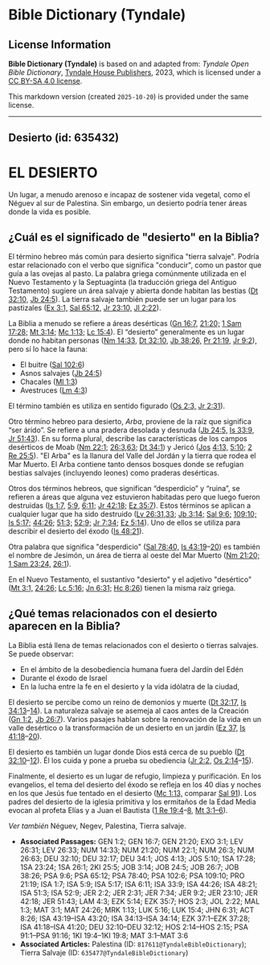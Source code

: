 # Bible Dictionary (Tyndale)

## License Information

**Bible Dictionary (Tyndale)** is based on and adapted from: _Tyndale Open Bible Dictionary_, [Tyndale House Publishers](https://tyndaleopenresources.com/), 2023, which is licensed under a [CC BY-SA 4.0 license](https://creativecommons.org/licenses/by-sa/4.0/legalcode.en).

This markdown version (created `2025-10-20`) is provided under the same license.



--------------------------------

## Desierto (id: 635432)

EL DESIERTO
===========

Un lugar, a menudo arenoso e incapaz de sostener vida vegetal, como el Néguev al sur de Palestina. Sin embargo, un desierto podría tener áreas donde la vida es posible. 

¿Cuál es el significado de "desierto" en la Biblia?
---------------------------------------------------

El término hebreo más común para desierto significa "tierra salvaje". Podría estar relacionado con el verbo que significa "conducir", como un pastor que guía a las ovejas al pasto. La palabra griega comúnmente utilizada en el Nuevo Testamento y la Septuaginta (la traducción griega del Antiguo Testamento) sugiere un área salvaje y abierta donde habitan las bestias ([Dt 32:10,](https://ref.ly/Deut32:10) [Jb 24:5](https://ref.ly/Job24:5)). La tierra salvaje también puede ser un lugar para los pastizales ([Ex 3:1,](https://ref.ly/Exod3:1) [Sal 65:12,](https://ref.ly/Ps65:12) [Jr 23:10,](https://ref.ly/Jer23:10) [Jl 2:22](https://ref.ly/Joel2:22)).

La Biblia a menudo se refiere a áreas desérticas ([Gn 16:7,](https://ref.ly/Gen16:7) [21:20;](https://ref.ly/Gen21:20) [1 Sam 17:28;](https://ref.ly/1Sam17:28) [Mt 3:14;](https://ref.ly/Matt3:1) [Mc 1:13;](https://ref.ly/Mark1:13) [Lc 15:4](https://ref.ly/Luke15:4)). El “desierto” generalmente es un lugar donde no habitan personas ([Nm 14:33,](https://ref.ly/Num14:33) [Dt 32:10,](https://ref.ly/Deut32:10) [Jb 38:26,](https://ref.ly/Job38:26) [Pr 21:19,](https://ref.ly/Prov21:19) [Jr 9:2](https://ref.ly/Jer9:2)), pero sí lo hace la fauna:

* El buitre ([Sal 102:6](https://ref.ly/Ps102:6))
* Asnos salvajes ([Jb 24:5](https://ref.ly/Job24:5))
* Chacales ([Ml 1:3](https://ref.ly/Mal1:3))
* Avestruces ([Lm 4:3](https://ref.ly/Lam4:3))

El término también es utiliza en sentido figurado ([Os 2:3,](https://ref.ly/Hos2:3) [Jr 2:31](https://ref.ly/Jer2:31)).

Otro término hebreo para desierto, *Arba*, proviene de la raíz que significa “ser árido”. Se refiere a una pradera desolada y desnuda ([Jb 24:5,](https://ref.ly/Job24:5) [Is 33:9,](https://ref.ly/Isa33:9) [Jr 51:43](https://ref.ly/Jer51:43)). En su forma plural, describe las características de los campos desérticos de Moab ([Nm 22:1;](https://ref.ly/Num22:1) [26:3,63;](https://ref.ly/Num26:3,Num26:63) [Dt 34:1](https://ref.ly/Deut34:1)) y Jericó ([Jos](https://ref.ly/Josh5:10) [4:13,](https://ref.ly/Josh4:13) [5:10;](https://ref.ly/Josh5:10) [2 Re 25:5](https://ref.ly/2Kgs25:5)). "El Arba" es la llanura del Valle del Jordán y la tierra que rodea el Mar Muerto. El Arba contiene tanto densos bosques donde se refugian bestias salvajes (incluyendo leones) como praderas desérticas.

Otros dos términos hebreos, que significan “desperdicio” y “ruina”, se refieren a áreas que alguna vez estuvieron habitadas pero que luego fueron destruidas ([Is 1:7,](https://ref.ly/Isa1:7) [5:9,](https://ref.ly/Isa5:9) [6:11;](https://ref.ly/Isa6:11) [Jr 42:18;](https://ref.ly/Jer42:18) [Ez 35:7](https://ref.ly/Ezek35:7)). Estos términos se aplican a cualquier lugar que ha sido destruido ([Lv 26:31,33](https://ref.ly/Lev26:31,Lev26:33); [Jb 3:14;](https://ref.ly/Job3:14) [Sal 9:6;](https://ref.ly/Ps9:6) [109:10;](https://ref.ly/Ps109:10) [Is 5:17;](https://ref.ly/Isa5:17) [44:26;](https://ref.ly/Isa44:26) [51:3;](https://ref.ly/Isa51:3) [52:9;](https://ref.ly/Isa52:9) [Jr 7:34;](https://ref.ly/Jer7:34) [Ez 5:14](https://ref.ly/Ezek5:14)). Uno de ellos se utiliza para describir el desierto del éxodo ([Is 48:21](https://ref.ly/Isa48:21)).

Otra palabra que significa "desperdicio" ([Sal 78:40,](https://ref.ly/Ps78:40) [Is 43:19](https://ref.ly/Isa43:19-Isa43:20)–[20](https://ref.ly/Isa43:19-Isa43:20)) es también el nombre de Jesimón, un área de tierra al oeste del Mar Muerto ([Nm 21:20;](https://ref.ly/Num21:20) [1 Sam 23:24,](https://ref.ly/1Sam23:24) [26:1](https://ref.ly/1Sam26:1)).

En el Nuevo Testamento, el sustantivo "desierto" y el adjetivo "desértico" ([Mt 3:1,](https://ref.ly/Matt3:1) [24:26;](https://ref.ly/Matt24:26) [Lc 5:16;](https://ref.ly/Luke5:16) [Jn 6:31;](https://ref.ly/John6:31) [Hc 8:26](https://ref.ly/Acts8:26)) tienen la misma raíz griega.

¿Qué temas relacionados con el desierto aparecen en la Biblia?
--------------------------------------------------------------

La Biblia está llena de temas relacionados con el desierto o tierras salvajes. Se puede observar:

* En el ámbito de la desobediencia humana fuera del Jardín del Edén
* Durante el éxodo de Israel
* En la lucha entre la fe en el desierto y la vida idólatra de la ciudad,

El desierto se percibe como un reino de demonios y muerte ([Dt 32:17,](https://ref.ly/Deut32:17) [Is 34:13](https://ref.ly/Isa34:13-Isa34:14)–[14](https://ref.ly/Isa34:13-Isa34:14)). La naturaleza salvaje se asemeja al caos antes de la Creación ([Gn 1:2,](https://ref.ly/Gen1:2) [Jb 26:7](https://ref.ly/Job26:7)). Varios pasajes hablan sobre la renovación de la vida en un valle desértico o la transformación de un desierto en un jardín ([Ez 37,](https://ref.ly/Ezek37:1-Ezek37:28) [Is 41:18](https://ref.ly/Isa41:18-Isa41:20)–[20](https://ref.ly/Isa41:18-Isa41:20)).

El desierto es también un lugar donde Dios está cerca de su pueblo ([Dt 32:10](https://ref.ly/Deut32:10-Deut32:12)–[12](https://ref.ly/Deut32:10-Deut32:12)). Él los cuida y pone a prueba su obediencia ([Jr 2:2,](https://ref.ly/Jer2:2) [Os 2:14](https://ref.ly/Hos2:14-Hos2:15)–[15](https://ref.ly/Hos2:14-Hos2:15)).

Finalmente, el desierto es un lugar de refugio, limpieza y purificación. En los evangelios, el tema del desierto del éxodo se refleja en los 40 días y noches en los que Jesús fue tentado en el desierto ([Mc 1:13,](https://ref.ly/Mark1:13) comparar [Sal 91](https://ref.ly/Ps91:1-Ps91:16)). Los padres del desierto de la iglesia primitiva y los ermitaños de la Edad Media evocan al profeta Elías y a Juan el Bautista ([1 Re 19:4](https://ref.ly/1Kgs19:4-1Kgs19:8)–[8,](https://ref.ly/1Kgs19:4-1Kgs19:8) [Mt 3:1–6](https://ref.ly/Matt3:1-Matt3:6)).

*Ver también* Néguev, Negev, Palestina, Tierra salvaje.

* **Associated Passages:** GEN 1:2; GEN 16:7; GEN 21:20; EXO 3:1; LEV 26:31; LEV 26:33; NUM 14:33; NUM 21:20; NUM 22:1; NUM 26:3; NUM 26:63; DEU 32:10; DEU 32:17; DEU 34:1; JOS 4:13; JOS 5:10; 1SA 17:28; 1SA 23:24; 1SA 26:1; 2KI 25:5; JOB 3:14; JOB 24:5; JOB 26:7; JOB 38:26; PSA 9:6; PSA 65:12; PSA 78:40; PSA 102:6; PSA 109:10; PRO 21:19; ISA 1:7; ISA 5:9; ISA 5:17; ISA 6:11; ISA 33:9; ISA 44:26; ISA 48:21; ISA 51:3; ISA 52:9; JER 2:2; JER 2:31; JER 7:34; JER 9:2; JER 23:10; JER 42:18; JER 51:43; LAM 4:3; EZK 5:14; EZK 35:7; HOS 2:3; JOL 2:22; MAL 1:3; MAT 3:1; MAT 24:26; MRK 1:13; LUK 5:16; LUK 15:4; JHN 6:31; ACT 8:26; ISA 43:19–ISA 43:20; ISA 34:13–ISA 34:14; EZK 37:1–EZK 37:28; ISA 41:18–ISA 41:20; DEU 32:10–DEU 32:12; HOS 2:14–HOS 2:15; PSA 91:1–PSA 91:16; 1KI 19:4–1KI 19:8; MAT 3:1–MAT 3:6
* **Associated Articles:** Palestina (ID: `817611@TyndaleBibleDictionary`); Tierra Salvaje (ID: `635477@TyndaleBibleDictionary`)

